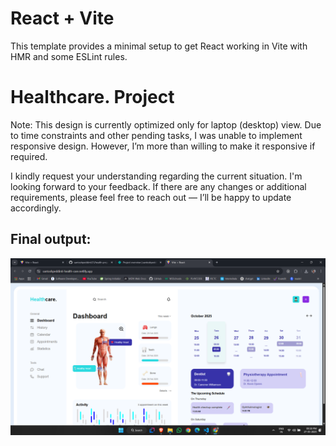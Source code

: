 # React + Vite

This template provides a minimal setup to get React working in Vite with HMR and some ESLint rules.

# Healthcare. Project

Note: This design is currently optimized only for laptop (desktop) view. Due to time constraints and other pending tasks, I was unable to implement responsive design. However, I’m more than willing to make it responsive if required.

I kindly request your understanding regarding the current situation. I'm looking forward to your feedback. If there are any changes or additional requirements, please feel free to reach out — I’ll be happy to update accordingly.

## Final output:

![alt text](health_care.png)
